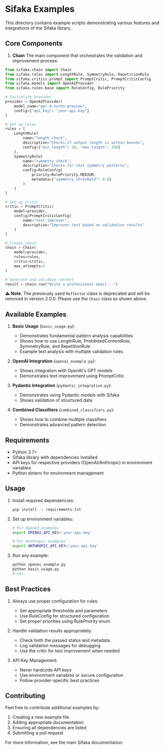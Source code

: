 # Sifaka Examples

This directory contains example scripts demonstrating various features and integrations of the Sifaka library.

## Core Components

1. **Chain**
The main component that orchestrates the validation and improvement process:

```python
from sifaka.chain import Chain
from sifaka.rules import LengthRule, SymmetryRule, RepetitionRule
from sifaka.critics.prompt import PromptCritic, PromptCriticConfig
from sifaka.models import OpenAIProvider
from sifaka.rules.base import RuleConfig, RulePriority

# Initialize provider
provider = OpenAIProvider(
    model_name="gpt-4-turbo-preview",
    config={"api_key": "your-api-key"}
)

# Set up rules
rules = [
    LengthRule(
        name="length_check",
        description="Checks if output length is within bounds",
        config={"min_length": 30, "max_length": 100}
    ),
    SymmetryRule(
        name="symmetry_check",
        description="Checks for text symmetry patterns",
        config=RuleConfig(
            priority=RulePriority.MEDIUM,
            metadata={"symmetry_threshold": 0.8}
        )
    )
]

# Set up critic
critic = PromptCritic(
    model=provider,
    config=PromptCriticConfig(
        name="text_improver",
        description="Improves text based on validation results"
    )
)

# Create chain
chain = Chain(
    model=provider,
    rules=rules,
    critic=critic,
    max_attempts=3
)

# Generate and validate content
result = chain.run("Write a professional email...")
```

⚠️ **Note**: The previously used `Reflector` class is deprecated and will be removed in version 2.0.0. Please use the `Chain` class as shown above.

## Available Examples

1. **Basic Usage** (`basic_usage.py`):
   - Demonstrates fundamental pattern analysis capabilities
   - Shows how to use LengthRule, ProhibitedContentRule, SymmetryRule, and RepetitionRule
   - Example text analysis with multiple validation rules

2. **OpenAI Integration** (`openai_example.py`):
   - Shows integration with OpenAI's GPT models
   - Demonstrates text improvement using PromptCritic

3. **Pydantic Integration** (`pydantic_integration.py`):
   - Demonstrates using Pydantic models with Sifaka
   - Shows validation of structured data

4. **Combined Classifiers** (`combined_classifiers.py`):
   - Shows how to combine multiple classifiers
   - Demonstrates advanced pattern detection

## Requirements

- Python 3.7+
- Sifaka library with dependencies installed
- API keys for respective providers (OpenAI/Anthropic) in environment variables
- Python dotenv for environment management

## Usage

1. Install required dependencies:
   ```bash
   pip install -r requirements.txt
   ```

2. Set up environment variables:
   ```bash
   # For OpenAI examples
   export OPENAI_API_KEY='your-api-key'

   # For Anthropic examples
   export ANTHROPIC_API_KEY='your-api-key'
   ```

3. Run any example:
   ```bash
   python openai_example.py
   python basic_usage.py
   # etc.
   ```

## Best Practices

1. Always use proper configuration for rules:
   - Set appropriate thresholds and parameters
   - Use RuleConfig for structured configuration
   - Set proper priorities using RulePriority enum

2. Handle validation results appropriately:
   - Check both the passed status and metadata
   - Log validation messages for debugging
   - Use the critic for text improvement when needed

3. API Key Management:
   - Never hardcode API keys
   - Use environment variables or secure configuration
   - Follow provider-specific best practices

## Contributing

Feel free to contribute additional examples by:
1. Creating a new example file
2. Adding appropriate documentation
3. Ensuring all dependencies are listed
4. Submitting a pull request

For more information, see the main Sifaka documentation.